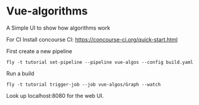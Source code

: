 # Vue-algorithms
A Simple UI to show how algorithms work

For CI
Install concourse CI: https://concourse-ci.org/quick-start.html

First create a new pipeline 

`fly -t tutorial set-pipeline --pipeline vue-algos --config build.yaml`

Run a build

`fly -t tutorial trigger-job --job vue-algos/Graph --watch`

Look up localhost:8080 for the web UI.
